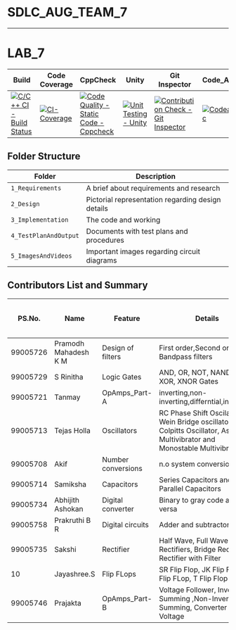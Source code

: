 # SDLC_AUG_TEAM_7
-----------------------------------------------------------------------------------------------------------------------------------------------------------------------------------

# LAB_7

| Build | Code Coverage | CppCheck | Unity | Git Inspector | Code_Ac| codacy|
|-------|---------------|----------|-------|---------------|--------|-------|
|[![C/C++ CI - Build Status](https://github.com/TanmayBhilkar/SDLC_AUG_TEAM_7/actions/workflows/c-cpp.yml/badge.svg)](https://github.com/TanmayBhilkar/SDLC_AUG_TEAM_7/actions/workflows/c-cpp.yml)|[![CI-Coverage](https://github.com/TanmayBhilkar/SDLC_AUG_TEAM_7/actions/workflows/gcov.yml/badge.svg)](https://github.com/TanmayBhilkar/SDLC_AUG_TEAM_7/actions/workflows/gcov.yml)|[![Code Quality - Static Code - Cppcheck](https://github.com/TanmayBhilkar/SDLC_AUG_TEAM_7/actions/workflows/cppcheck.yml/badge.svg)](https://github.com/TanmayBhilkar/SDLC_AUG_TEAM_7/actions/workflows/cppcheck.yml)|[![Unit Testing - Unity](https://github.com/TanmayBhilkar/SDLC_AUG_TEAM_7/actions/workflows/unit_testing.yml/badge.svg)](https://github.com/TanmayBhilkar/SDLC_AUG_TEAM_7/actions/workflows/unit_testing.yml)|[![Contribution Check - Git Inspector](https://github.com/TanmayBhilkar/SDLC_AUG_TEAM_7/actions/workflows/gitinspector.yml/badge.svg)](https://github.com/TanmayBhilkar/SDLC_AUG_TEAM_7/actions/workflows/gitinspector.yml)|[![Codeac](https://static.codeac.io/badges/2-397881802.svg "Codeac")](https://app.codeac.io/github/TanmayBhilkar/SDLC_AUG_TEAM_7)|![code_quality](https://www.code-inspector.com/project/26795/score/svg)




## Folder Structure
Folder                     | Description
-------------------        | -----------------------------------------
`1_Requirements`           | A brief about requirements and research
`2_Design`                 | Pictorial representation regarding design details
`3_Implementation`         | The code and working
`4_TestPlanAndOutput`      | Documents with test plans and procedures
`5_ImagesAndVideos`        | Important images regarding circuit diagrams

## Contributors List and Summary

| PS.No.| Name | Feature | Details | No. of Test Cases tested | No. of Test Cases Passed |
|------|-----|---------|--------|-------|---------|
|99005726|Pramodh Mahadesh K M|Design of filters|First order,Second order and Bandpass filters| 06 | 06 |
|99005729|S Rinitha|Logic Gates|AND, OR, NOT, NAND, NOR, XOR, XNOR Gates|07 |07 |
|99005721|Tanmay|OpAmps_Part-A|inverting,non-inverting,differntial,integretor|06 |06 |
|99005713|Tejas Holla| Oscillators | RC Phase Shift Oscilaltor, Wein Bridge oscillator, Colpitts Oscillator, Astable Multivibrator and Monostable Multivibrator| 06 | 06 | 
|99005708|Akif | Number conversions| n.o system conversions| | |
|99005714|Samiksha | Capacitors| Series Capacitors and Parallel Capacitors|02 |02 |
|99005734|Abhijith Ashokan | Digital converter| Binary to gray code and vice versa| 06 | 06 |
|99005758|Prakruthi B R  |Digital circuits| Adder and subtractor | 08 | 08 |  
|99005735|Sakshi |Rectifier| Half Wave, Full Wave Rectifiers, Bridge Rectifier & Rectifier with Filter| 04 | 04 |
|10|Jayashree.S | Flip FLops | SR Flip Flop, JK Flip Flop, D Flip FLop, T Flip Flop | 04 | 04 |
|99005746|Prajakta  | OpAmps_Part-B | Voltage Follower, Inverting Summing ,Non-Inverting Summing, Converter Current Voltage | 04 | 04 |
